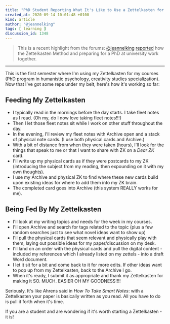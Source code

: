 ```yaml
---
title: "PhD Student Reporting What It's Like to Use a Zettelkasten for Classes"
created_at: 2020-09-14 10:01:48 +0100
kind: article
author: "@jeannelking"
tags: [ learning ]
discussion_id: 1348
---
```


> This is a recent highlight from the forums: [@jeannelking](https://forum.zettelkasten.de/profile/jeannelking) [reported][original] how the Zettelkasten Method and preparing for a PhD at university work together.

[original]: https://forum.zettelkasten.de/discussion/1348/phd-student-reporting-what-its-like-to-use-a-zettelkasten-for-the-first-time-with-my-classes

-----

This is the first semester where I'm using my Zettelkasten for my courses (PhD program in humanistic psychology, creativity studies specialization). Now that I've got some reps under my belt, here's how it's working so far:

## Feeding My Zettelkasten
- I typically read in the mornings before the day starts. I take fleet notes as I read. (Oh my, do I now love taking fleet notes!!!)
- Then I let those fleet notes sit while I work on other stuff throughout the day.
- In the evening, I'll review my fleet notes with Archive open and a stack of physical note cards. (I use both physical cards and Archive.)
- With a bit of distance from when they were taken (hours), I'll look for the things that speak to me or that I want to share with ZK on a *Dear ZK* card.
- I'll write up my physical cards as if they were postcards to my ZK (introducing the subject from my reading, then expounding on it with my own thoughts).
- I use my Archive and physical ZK to find where these new cards build upon existing ideas for where to add them into my ZK brain.
- The completed card goes into Archive (this system REALLY works for me).

## Being Fed By My Zettelkasten
- I'll look at my writing topics and needs for the week in my courses.
- I'll open Archive and search for tags related to the topic (plus a few random searches just to see what novel ideas want to show up)
- I'll pull the physical cards that seem relevant and physically play with them, laying out possible ideas for my paper/discussion on my desk.
- I'll land on an order with the physical cards and pull the digital content - included my references which I already listed on my zettels -  into a draft Word document.
- I let it sit for a bit and come back to it for more edits. If other ideas want to pop up from my Zettelkasten, back to the Archive I go.
- When it's ready, I submit it as appropriate and thank my Zettelkasten for making it SO. MUCH. EASIER OH MY GOODNESS!!!!

Seriously. It's like Ahrens said in *How To Take Smart Notes*:  with a Zettelkasten your paper is basically written as you read. All you have to do is pull it forth when it's time.

If you are a student and are wondering if it's worth starting a Zettelkasten - it is!
